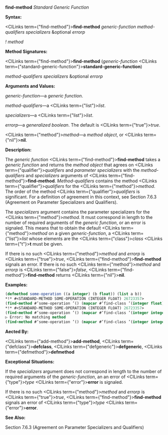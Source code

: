 **find-method** *Standard Generic Function* 



**Syntax:** 



<ClLinks  term={"find-method"}><b>find-method</b></ClLinks> *generic-function method-qualifiers specializers* &amp;optional *errorp* 



*! method* 



**Method Signatures:** 



<ClLinks  term={"find-method"}><b>find-method</b></ClLinks> (*generic-function* <ClLinks  term={"standard-generic-function"}><b>standard-generic-function</b></ClLinks>) 



*method-qualifiers specializers* &amp;optional *errorp* 



**Arguments and Values:** 



*generic-function*—a *generic function*. 



*method-qualifiers*—a <ClLinks  term={"list"}><i>list</i></ClLinks>. 



*specializers*—a <ClLinks  term={"list"}><i>list</i></ClLinks>. 



*errorp*—a *generalized boolean*. The default is <ClLinks  term={"true"}><i>true</i></ClLinks>. 



<ClLinks  term={"method"}><i>method</i></ClLinks>—a *method object*, or <ClLinks  term={"nil"}><b>nil</b></ClLinks>. 



**Description:** 



The *generic function* <ClLinks  term={"find-method"}><b>find-method</b></ClLinks> takes a *generic function* and returns the *method object* that agrees on <ClLinks  term={"qualifier"}><i>qualifiers</i></ClLinks> and *parameter specializers* with the *method-qualifiers* and *specializers* arguments of <ClLinks  term={"find-method"}><b>find-method</b></ClLinks>. *Method-qualifiers* contains the method <ClLinks  term={"qualifier"}><i>qualifiers</i></ClLinks> for the <ClLinks  term={"method"}><i>method</i></ClLinks>. The order of the method <ClLinks  term={"qualifier"}><i>qualifiers</i></ClLinks> is significant. For a definition of agreement in this context, see Section 7.6.3 (Agreement on Parameter Specializers and Qualifiers). 



The *specializers* argument contains the parameter specializers for the <ClLinks  term={"method"}><i>method</i></ClLinks>. It must correspond in length to the number of required arguments of the *generic function*, or an error is signaled. This means that to obtain the default <ClLinks  term={"method"}><i>method</i></ClLinks> on a given *generic-function*, a <ClLinks  term={"list"}><i>list</i></ClLinks> whose elements are the <ClLinks  term={"class"}><i>class</i></ClLinks> <ClLinks  term={"t"}><b>t</b></ClLinks> must be given. 







 



 



If there is no such <ClLinks  term={"method"}><i>method</i></ClLinks> and *errorp* is <ClLinks  term={"true"}><i>true</i></ClLinks>, <ClLinks  term={"find-method"}><b>find-method</b></ClLinks> signals an error. If there is no such <ClLinks  term={"method"}><i>method</i></ClLinks> and *errorp* is <ClLinks  term={"false"}><i>false</i></ClLinks>, <ClLinks  term={"find-method"}><b>find-method</b></ClLinks> returns <ClLinks  term={"nil"}><b>nil</b></ClLinks>. 



**Examples:**
```lisp
(defmethod some-operation ((a integer) (b float)) (list a b)) 
*!* #<STANDARD-METHOD SOME-OPERATION (INTEGER FLOAT) 26723357> 
(find-method #’some-operation ’() (mapcar #’find-class ’(integer float))) 
*!* #<STANDARD-METHOD SOME-OPERATION (INTEGER FLOAT) 26723357> 
(find-method #’some-operation ’() (mapcar #’find-class ’(integer integer))) 
▷ Error: No matching method 
(find-method #’some-operation ’() (mapcar #’find-class ’(integer integer)) nil) *!* NIL 
```
**Aected By:** 



<ClLinks  term={"add-method"}><b>add-method</b></ClLinks>, <ClLinks  term={"defclass"}><b>defclass</b></ClLinks>, <ClLinks  term={"defgeneric"}><b>defgeneric</b></ClLinks>, <ClLinks  term={"defmethod"}><b>defmethod</b></ClLinks> 



**Exceptional Situations:** 



If the *specializers* argument does not correspond in length to the number of required arguments of the *generic-function*, an an error of <ClLinks  term={"type"}><i>type</i></ClLinks> <ClLinks  term={"error"}><b>error</b></ClLinks> is signaled. 



If there is no such <ClLinks  term={"method"}><i>method</i></ClLinks> and *errorp* is <ClLinks  term={"true"}><i>true</i></ClLinks>, <ClLinks  term={"find-method"}><b>find-method</b></ClLinks> signals an error of <ClLinks  term={"type"}><i>type</i></ClLinks> <ClLinks  term={"error"}><b>error</b></ClLinks>. 



**See Also:** 



Section 7.6.3 (Agreement on Parameter Specializers and Qualifiers) 



